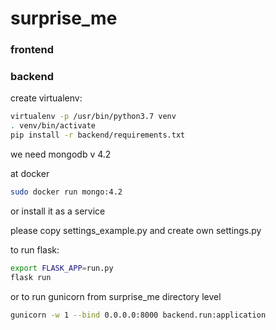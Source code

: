 # surprise_me

### frontend

### backend

create virtualenv:

```bash
virtualenv -p /usr/bin/python3.7 venv 
. venv/bin/activate
pip install -r backend/requirements.txt
```

we need mongodb v 4.2

at docker

```bash
sudo docker run mongo:4.2
```

or install it as a service


please copy settings_example.py and create own settings.py


to run flask:

```bash
export FLASK_APP=run.py
flask run
```

or to run gunicorn from surprise_me directory level

```bash
gunicorn -w 1 --bind 0.0.0.0:8000 backend.run:application
```
